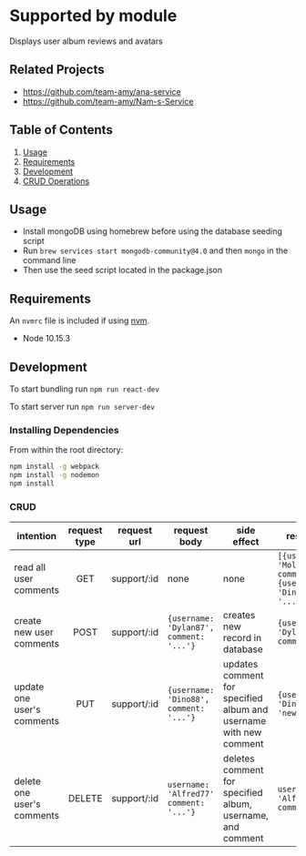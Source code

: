 # Supported by module

Displays user album reviews and avatars

## Related Projects

  - https://github.com/team-amy/ana-service
  - https://github.com/team-amy/Nam-s-Service

## Table of Contents

1. [Usage](#Usage)
1. [Requirements](#requirements)
1. [Development](#development)
1. [CRUD Operations](#CRUD)

## Usage

- Install mongoDB using homebrew before using the database seeding script
- Run `brew services start mongodb-community@4.0` and then `mongo` in the command line
- Then use the seed script located in the package.json

## Requirements

An `nvmrc` file is included if using [nvm](https://github.com/creationix/nvm).

- Node 10.15.3

## Development

To start bundling run `npm run react-dev`

To start server run `npm run server-dev`

### Installing Dependencies

From within the root directory:

```sh
npm install -g webpack
npm install -g nodemon
npm install
```

### CRUD

|intention                  | request type  | request url       | request body             | side effect         | response body 
|---------------------------|:-------------:|-------------------|--------------------------|---------------------|----------------------------------------------|
| read all user comments    | GET           | support/:id       | none             | none                | `[{username: 'Molly.Parsian17', comment: '...'}, {username: 'Dino88', comment: '...'}]` |
| create new user comments  | POST          | support/:id       | `{username: 'Dylan87', comment: '...'}`| creates new record in database | `{username: 'Dylan87', comment: '...'}` |
| update one user's comments | PUT           | support/:id       | `{username: 'Dino88', comment: '...'}` | updates comment for specified album and username with new comment | `{username: 'Dino88', comment: 'new...comment'}` |
| delete one user's comments | DELETE        | support/:id       | `username: 'Alfred77' comment: '...'}` | deletes comment for specified album, username, and comment | `username: 'Alfred77' comment: '...'}` |


